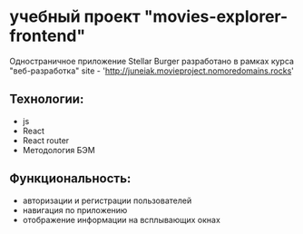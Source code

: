 # учебный проект "movies-explorer-frontend"
Одностраничное приложение Stellar Burger разработано в рамках курса "веб-разработка"
site - 'http://juneiak.movieproject.nomoredomains.rocks'  

## Технологии:
+ js
+ React
+ React router
+ Методология БЭМ

## Функциональность:

+ авторизации и регистрации пользователей 
+ навигация по приложению
+ отображение информации на всплывающих окнах
